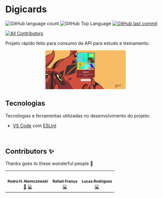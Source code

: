 # Digicards

<p>
  <img alt="GitHub language count" src="https://img.shields.io/github/languages/count/rafaelftourinho/Pokedex?color=6E40C9&style=flat-square">
  <img alt="GitHub Top Language" src="https://img.shields.io/github/languages/top/rafaelftourinho/Pokedex?color=6E40C9&style=flat-square">
  <a href="https://github.com/rafaelftourinho/Pokedex/commits/main">
    <img alt="GitHub last commit" src="https://img.shields.io/github/last-commit/rafaelftourinho/Pokedex?color=6E40C9&style=flat-square">
  </a>
</p>

<!-- ALL-CONTRIBUTORS-BADGE:START - Do not remove or modify this section -->
[![All Contributors](https://img.shields.io/badge/all_contributors-3-orange.svg?style=flat-square)](#contributors-)
<!-- ALL-CONTRIBUTORS-BADGE:END -->

Projeto rápido feito para consumo de API para estudo e treinamento.


<p align="center">
  <img src="./img/Digimon.gif" alt="Página inicial" width="50%" />
</p>

## Tecnologias

Tecnologias e ferramentas utilizadas no desenvolvimento do projeto:

- [VS Code](https://code.visualstudio.com/) com [ESLint](https://eslint.org/)

<br>

## Contributors ✨

Thanks goes to these wonderful people 🥂
<!-- ALL-CONTRIBUTORS-LIST:START - Do not remove or modify this section -->
<!-- prettier-ignore-start -->
<!-- markdownlint-disable -->
<table>
  <tr>
    <td align="center"><a href="https://github.com/PedroHasseDev"><img src="https://avatars.githubusercontent.com/u/94567390?v=4?s=100" width="100px;" alt=""/><br /><sub><b>Pedro H. Niemczewski</b></sub></a><br /><a href="#ideas-PedroHasseDev" title="Ideas, Planning, & Feedback">🤔</a> <a href="https://github.com/rafaelftourinho/digicards" title="Code">💻</a></td>
    <td align="center"><a href="https://github.com/rafaelftourinho"><img src="https://avatars.githubusercontent.com/u/97207322?v=4?s=100" width="100px;" alt=""/><br /><sub><b>Rafael França</b></sub></a><br /><a href="https://github.com/rafaelftourinho/digicards" title="Code">💻</a></td>
    <td align="center"><a href="https://github.com/lucasrodrigges"><img src="https://avatars.githubusercontent.com/u/99984705?v=4" width="100px;" alt=""/><br /><sub><b>Lucas Rodrigues</b></sub></a><br /><a href="https://github.com/rafaelftourinho/digicards" title="Code">💻</a></td>

  </tr>
</table>

<!-- markdownlint-restore -->
<!-- prettier-ignore-end -->
